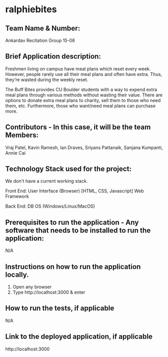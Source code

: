# ralphiebites

## Team Name & Number:
Ankardav
Recitation Group 15-06

## Brief Application description:

Freshmen living on campus have meal plans which reset every week. However, people rarely use all their meal plans and often have extra. Thus, they’re wasted during the weekly reset. 

The Buff Bites provides CU Boulder students with a way to expend extra meal plans through various methods without wasting their value. There are options to donate extra meal plans to charity, sell them to those who need them, etc. Furthermore, those who want/need meal plans can purchase more.

## Contributors - In this case, it will be the team Members:

Vraj Patel, Kavin Ramesh, Ian Draves, Sriyans Pattanaik, Sanjana Kumpanti, Annie Cai

## Technology Stack used for the project:

We don't have a current working stack.

Front End:
User Interface (Browser) [HTML, CSS, Javascript]
Web Framework

Back End:
DB
OS (Windows/Linux/MacOS)

## Prerequisites to run the application - Any software that needs to be installed to run the application:

N/A

## Instructions on how to run the application locally.

1. Open any browser
2. Type http://localhost:3000 & enter

## How to run the tests, if applicable

N/A

## Link to the deployed application, if applicable

http://localhost:3000